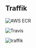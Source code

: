 
## Traffik

![AWS ECR](https://github.com/bhavika/traffik/workflows/AWS%20ECR/badge.svg)

![Travis](https://travis-ci.com/bhavika/traffik.svg?branch=master)

![traffik](https://media.giphy.com/media/JOjumF8rHUHINyKObk/giphy.gif)
